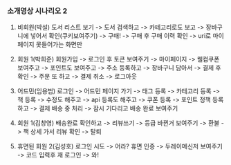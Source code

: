 ### 소개영상 시나리오 2

1. 비회원(박설)
도서 리스트 보기 -> 도서 검색하고 -> 카테고리로도 보고 -> 장바구니에 넣어서 확인(쿠키보여주기) -> 구매!
-> 구매 후 구매 이력 확인 -> uri로 마이페이지 못들어가는 화면만

2. 회원 1(박희준)
회원가입 -> 로그인 후 토큰 보여주기 -> 마이페이지 -> 웰컴쿠폰 보여주고 -> 포인트도 보여주고 -> 주소 등록하고
-> 장바구니 담아서 -> 결제 후 확인
-> 주문 또 하고 -> 결제 취소 -> 로그아웃

3. 어드민(임용범)
로그인 -> 어드민 페이지 가기 -> 태그 등록 -> 카테고리 등록 -> 책 등록 -> 수정도 해주고 -> api 등록도 해주고 -> 쿠폰 등록
-> 포인트 정책 등록하고 -> 결제 배송 중 처리 -> 잠시 기다리고 배송 완료 보여주기

4. 회원 1(김창영)
배송완료 확인하고 -> 리뷰쓰기 -> 등급 바뀐거 보여주기 -> 환불 -> 책 상세 가서 리뷰 확인 -> 탈퇴

5. 휴면된 회원 2(김성호)
로그인 시도 -> 어라? 휴면 인증 -> 두레이메신저 보여주기 -> 코드 입력후 재 로그인 -> 와!

